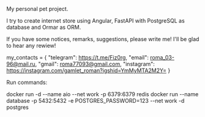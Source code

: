 My personal pet project.

I try to create internet store using Angular, FastAPI with PostgreSQL as database and Ormar as ORM.

If you have some notices, remarks, suggestions, please write me! I'll be glad to hear any rewiew!

my_contacts = {
    "telegram": https://t.me/Fiz0rg,
    "email": roma_03-96@mail.ru,
    "gmail": roma77093@gmail.com,
    "instagram": https://instagram.com/gamlet_roman?igshid=YmMyMTA2M2Y=
}


Run commands:

docker run -d --name aio --net work -p 6379:6379 redis
docker run --name database -p 5432:5432 -e POSTGRES_PASSWORD=123 --net work -d postgres